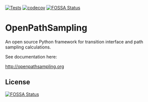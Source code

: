 [![Tests](https://github.com/openpathsampling/openpathsampling/workflows/Tests/badge.svg?branch=master)](https://github.com/openpathsampling/openpathsampling/actions?query=workflow%3ATests)
[![codecov](https://codecov.io/gh/openpathsampling/openpathsampling/branch/master/graph/badge.svg?token=9W18VHasdb)](https://codecov.io/gh/openpathsampling/openpathsampling)
[![FOSSA Status](https://app.fossa.com/api/projects/git%2Bgithub.com%2Fdwhswenson%2Fopenpathsampling.svg?type=shield)](https://app.fossa.com/projects/git%2Bgithub.com%2Fdwhswenson%2Fopenpathsampling?ref=badge_shield)

# OpenPathSampling

An open source Python framework for transition interface and path sampling
calculations.

See documentation here:

http://openpathsampling.org


## License
[![FOSSA Status](https://app.fossa.com/api/projects/git%2Bgithub.com%2Fdwhswenson%2Fopenpathsampling.svg?type=large)](https://app.fossa.com/projects/git%2Bgithub.com%2Fdwhswenson%2Fopenpathsampling?ref=badge_large)